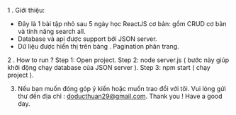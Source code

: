 1 . Giới thiệu:
 - Đây là 1 bài tập nhỏ sau 5 ngày học ReactJS cơ bản: gồm CRUD cơ bản và tính năng search all.
 - Database và api được support bởi JSON server.
 - Dữ liệu được hiển thị trên bảng . Pagination phân trang.

2 . How to run ?
 Step 1: Open project.
 Step 2: node server.js   ( bước này giúp khởi động chạy database của JSON server ).
 Step 3: npm start ( chạy project ).
 
3. Nếu bạn muốn đóng góp ý kiến hoặc muốn trao đổi với tôi. Vui lòng gửi thư đến địa chỉ : doducthuan29@gmail.com.
Thank you ! Have a good day.
